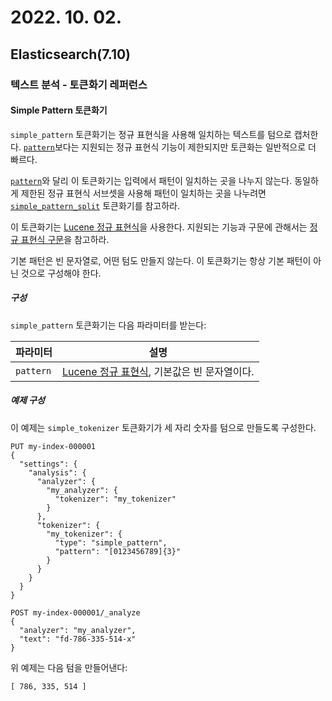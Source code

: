 # 2022. 10. 02.

## Elasticsearch(7.10)

### 텍스트 분석 - 토큰화기 레퍼런스

#### Simple Pattern 토큰화기

`simple_pattern` 토큰화기는 정규 표현식을 사용해 일치하는 텍스트를 텀으로 캡처한다. [`pattern`][pattern-tokenizer]보다는 지원되는 정규 표현식 기능이 제한되지만 토큰화는 일반적으로 더 빠르다.

[`pattern`][pattern-tokenizer]와 달리 이 토큰화기는 입력에서 패턴이 일치하는 곳을 나누지 않는다. 동일하게 제한된 정규 표현식 서브셋을 사용해 패턴이 일치하는 곳을 나누려면 [`simple_pattern_split`][simple-pattern-split-tokenizer] 토큰화기를 참고하라.

이 토큰화기는 [Lucene 정규 표현식][lucene-regex]을 사용한다. 지원되는 기능과 구문에 관해서는 [정규 표현식 구문][regex-syntax]을 참고하라.

기본 패턴은 빈 문자열로, 어떤 텀도 만들지 않는다. 이 토큰화기는 항상 기본 패턴이 아닌 것으로 구성해야 한다.

##### 구성

`simple_pattern` 토큰화기는 다음 파라미터를 받는다:

| 파라미터  | 설명                                                         |
| --------- | ------------------------------------------------------------ |
| `pattern` | [Lucene 정규 표현식](https://lucene.apache.org/core/8_7_0/core/org/apache/lucene/util/automaton/RegExp.html), 기본값은 빈 문자열이다. |

##### 예제 구성

이 예제는 `simple_tokenizer` 토큰화기가 세 자리 숫자를 텀으로 만들도록 구성한다.

```http
PUT my-index-000001
{
  "settings": {
    "analysis": {
      "analyzer": {
        "my_analyzer": {
          "tokenizer": "my_tokenizer"
        }
      },
      "tokenizer": {
        "my_tokenizer": {
          "type": "simple_pattern",
          "pattern": "[0123456789]{3}"
        }
      }
    }
  }
}

POST my-index-000001/_analyze
{
  "analyzer": "my_analyzer",
  "text": "fd-786-335-514-x"
}
```

위 예제는 다음 텀을 만들어낸다:

```
[ 786, 335, 514 ]
```



[pattern-tokenizer]: https://www.elastic.co/guide/en/elasticsearch/reference/7.10/analysis-pattern-tokenizer.html
[simple-pattern-split-tokenizer]: https://www.elastic.co/guide/en/elasticsearch/reference/7.10/analysis-simplepatternsplit-tokenizer.html
[lucene-regex]: https://lucene.apache.org/core/8_7_0/core/org/apache/lucene/util/automaton/RegExp.html
[regex-syntax]: https://www.elastic.co/guide/en/elasticsearch/reference/7.10/regexp-syntax.html